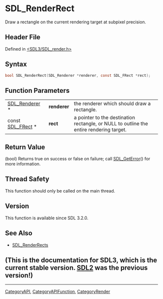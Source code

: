 # SDL_RenderRect

Draw a rectangle on the current rendering target at subpixel precision.

## Header File

Defined in [<SDL3/SDL_render.h>](https://github.com/libsdl-org/SDL/blob/main/include/SDL3/SDL_render.h)

## Syntax

```c
bool SDL_RenderRect(SDL_Renderer *renderer, const SDL_FRect *rect);
```

## Function Parameters

|                                |              |                                                                                         |
| ------------------------------ | ------------ | --------------------------------------------------------------------------------------- |
| [SDL_Renderer](SDL_Renderer) * | **renderer** | the renderer which should draw a rectangle.                                             |
| const [SDL_FRect](SDL_FRect) * | **rect**     | a pointer to the destination rectangle, or NULL to outline the entire rendering target. |

## Return Value

(bool) Returns true on success or false on failure; call
[SDL_GetError](SDL_GetError)() for more information.

## Thread Safety

This function should only be called on the main thread.

## Version

This function is available since SDL 3.2.0.

## See Also

- [SDL_RenderRects](SDL_RenderRects)


## (This is the documentation for SDL3, which is the current stable version. [SDL2](https://wiki.libsdl.org/SDL2/) was the previous version!)



----
[CategoryAPI](CategoryAPI), [CategoryAPIFunction](CategoryAPIFunction), [CategoryRender](CategoryRender)

